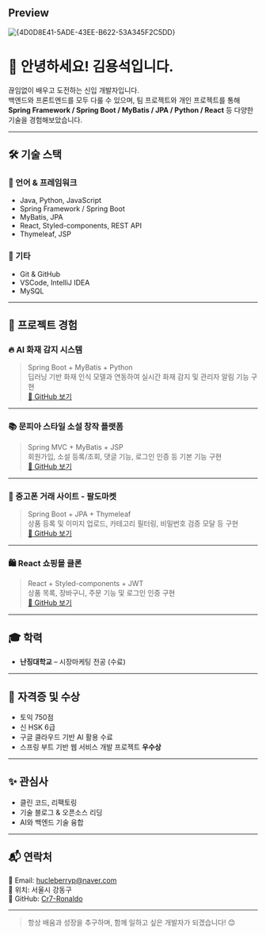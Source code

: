 
## Preview

![{4D0D8E41-5ADE-43EE-B622-53A345F2C5DD}](https://github.com/user-attachments/assets/8db516ec-653a-4c4e-9e98-fab07dda0844)


# 👋 안녕하세요! 김용석입니다.

끊임없이 배우고 도전하는 신입 개발자입니다.  
백엔드와 프론트엔드를 모두 다룰 수 있으며, 팀 프로젝트와 개인 프로젝트를 통해  
**Spring Framework / Spring Boot / MyBatis / JPA / Python / React** 등 다양한 기술을 경험해보았습니다.

---

## 🛠 기술 스택

### 🔧 언어 & 프레임워크
- Java, Python, JavaScript
- Spring Framework / Spring Boot
- MyBatis, JPA
- React, Styled-components, REST API
- Thymeleaf, JSP

### 💾 기타
- Git & GitHub
- VSCode, IntelliJ IDEA
- MySQL

---

## 💼 프로젝트 경험

### 🔥 AI 화재 감지 시스템
> Spring Boot + MyBatis + Python  
딥러닝 기반 화재 인식 모델과 연동하여 실시간 화재 감지 및 관리자 알림 기능 구현  
[🔗 GitHub 보기](https://eunji-c0923.github.io/project/)

---

### 📚 문피아 스타일 소설 창작 플랫폼  
> Spring MVC + MyBatis + JSP  
회원가입, 소설 등록/조회, 댓글 기능, 로그인 인증 등 기본 기능 구현  
[🔗 GitHub 보기](https://github.com/Cr7-Ronaldo/Spring_Boot_Class_Project)

---

### 📱 중고폰 거래 사이트 - 팔도마켓  
> Spring Boot + JPA + Thymeleaf  
상품 등록 및 이미지 업로드, 카테고리 필터링, 비밀번호 검증 모달 등 구현  
[🔗 GitHub 보기](https://github.com/Cr7-Ronaldo/Personal_projects)

---

### 🛍 React 쇼핑몰 클론  
> React + Styled-components + JWT  
상품 목록, 장바구니, 주문 기능 및 로그인 인증 구현  
[🔗 GitHub 보기](https://github.com/Cr7-Ronaldo/shop)

---

## 🎓 학력

- **난징대학교** – 시장마케팅 전공 (수료)

---

## 📜 자격증 및 수상

- 토익 750점
- 신 HSK 6급
- 구글 클라우드 기반 AI 활용 수료
- 스프링 부트 기반 웹 서비스 개발 프로젝트 **우수상**

---

## ✨ 관심사

- 클린 코드, 리팩토링
- 기술 블로그 & 오픈소스 리딩
- AI와 백엔드 기술 융합

---

## 📬 연락처

📧 Email: [hucleberryp@naver.com](mailto:hucleberryp@naver.com)  
📍 위치: 서울시 강동구  
🔗 GitHub: [Cr7-Ronaldo](https://github.com/Cr7-Ronaldo)

---

> 항상 배움과 성장을 추구하며, 함께 일하고 싶은 개발자가 되겠습니다! 😊
